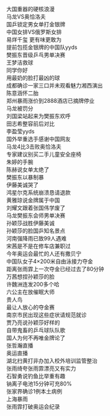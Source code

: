 大国重器的硬核浪漫  
马龙VS奥恰洛夫  
国乒锁定男女单打金银牌  
中国女排VS俄罗斯女排  
易烊千玺 更有味更敢为  
提前包揽金银牌的中国队yyds  
樊振东晋级乒乓男单决赛  
王梦洁救球  
同学你好  
用最奶的脸打最凶的球  
成都确诊一家三口并未观看魅力湘西演出  
陈意涵怀二胎  
郑州暴雨涨价到2888酒店已摘牌停业  
马龙被罚分  
刘国梁站起来为樊振东欢呼  
田志希整容前后对比  
李盈莹yyds  
国外举重选手感谢中国网友  
马龙4比3击败奥恰洛夫  
专家建议别买二手儿童安全座椅  
朱婷的手腕  
陈赫说女单太绝了  
樊振东以暴制暴  
伊藤美诚哭了  
鸿星尔克系统崩溃恳请退款  
黄雅琼说金牌属于中国  
刘耀文跟着张国伟学废了  
马龙樊振东会师男单决赛  
孙颖莎战胜伊藤美诚  
孙颖莎的脸国乒知名景点  
河南强降雨已致99人遇难  
宋茜是不是在修车店兼职过  
今年奥运会最忙的人还有撒贝宁  
中国队女子4×200米自由泳接力夺金  
距离张雨霏上一次夺金已经过去了80分钟  
万茜想捏孙颖莎的脸  
许魏洲连发200多个哈  
六公主在放催眠大师  
贵人鸟  
最让人放心的夺金赛  
南京市民出现这些症状请规范就诊  
贾乃亮说孙颖莎好样的  
自带鬼畜的乒乓球队队歌  
国人为何不再唯金牌论了  
张哲瀚直播  
奥运直播  
湖北扫黄打非办加入校外培训监管整治  
张雨绮夸张雨霏漂亮又有实力  
石智勇说钓鱼比举重有趣  
钠离子电池15分钟可充80%  
张家界确诊1例本土病例  
上海暴雨  
张雨霏打破奥运会纪录  
